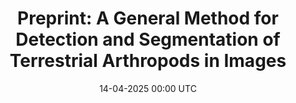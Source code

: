 ---
title: "Preprint: A General Method for Detection and Segmentation of Terrestrial Arthropods in Images"
date: 14-04-2025 00:00 UTC
modfied: 14-04-2025 19:02 CET
tags: [deep learning, object detection, biodiversity, insects, arthropods]
description: Asger Svenning, Guillaume Mougeot, Jamie Alison, Daphne Chevalier, Nisa Luise Chavez Molina, Song-Quan Ong, Kim Bjerge, Juli Carrillo, Toke Thomas Høye, Quentin Geissmann
doi: https://doi.org/10.1101/2025.04.08.647223
image: /flat-bug/prediction_mosaic_thumbnail.jpg
---